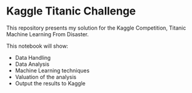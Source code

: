 # Kaggle Titanic Challenge

This repository presents my solution for the Kaggle Competition, Titanic Machine Learning From Disaster. 

This notebook will show:
- Data Handling
- Data Analysis
- Machine Learning techniques
- Valuation of the analysis
- Output the results to Kaggle
